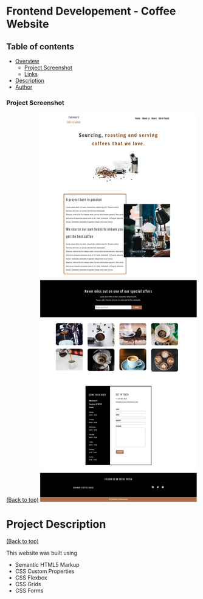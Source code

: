 <!-- Add banner here -->

# Frontend Developement - Coffee Website

## Table of contents

- [Overview](#overview)
  - [Project Screenshot](#screenshot)
  - [Links](#links)
- [Description](#description)
- [Author](#author)

### Project Screenshot

[(Back to top)](#table-of-contents)
<img src="coffee website.png">

<!-- # Links

[(Back to top)](#table-of-contents) -->

# Project Description

[(Back to top)](#table-of-contents)

This website was built using

- Semantic HTML5 Markup
- CSS Custom Properties
- CSS Flexbox
- CSS Grids
- CSS Forms
